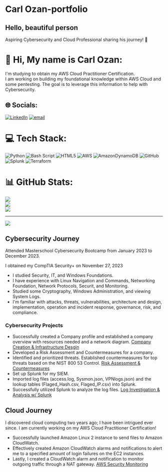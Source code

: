# Carl Ozan-portfolio
## Hello, beautiful person 

Aspiring Cybersecurity and Cloud Professional sharing his journey! 🔷

# 💫 Hi, My name is Carl Ozan:
I'm studying to obtain my AWS Cloud Practitioner Certification.<br>I am working on building my foundational knowledge within AWS Cloud and some pentesting.
The goal is to leverage this information to help with Cybersecurity.


## 🌐 Socials:
[![LinkedIn](https://img.shields.io/badge/LinkedIn-%230077B5.svg?logo=linkedin&logoColor=white)](https://linkedin.com/in/https://www.linkedin.com/in/carlozan) [![email](https://img.shields.io/badge/Email-D14836?logo=gmail&logoColor=white)](mailto:carlozan@ymail.com) 

# 💻 Tech Stack:
![Python](https://img.shields.io/badge/python-3670A0?style=for-the-badge&logo=python&logoColor=ffdd54) ![Bash Script](https://img.shields.io/badge/bash_script-%23121011.svg?style=for-the-badge&logo=gnu-bash&logoColor=white) ![HTML5](https://img.shields.io/badge/html5-%23E34F26.svg?style=for-the-badge&logo=html5&logoColor=white) ![AWS](https://img.shields.io/badge/AWS-%23FF9900.svg?style=for-the-badge&logo=amazon-aws&logoColor=white) ![AmazonDynamoDB](https://img.shields.io/badge/Amazon%20DynamoDB-4053D6?style=for-the-badge&logo=Amazon%20DynamoDB&logoColor=white) ![GitHub](https://img.shields.io/badge/github-%23121011.svg?style=for-the-badge&logo=github&logoColor=white) ![Splunk](https://img.shields.io/badge/splunk-%23000000.svg?style=for-the-badge&logo=splunk&logoColor=white) ![Terraform](https://img.shields.io/badge/terraform-%235835CC.svg?style=for-the-badge&logo=terraform&logoColor=white)
# 📊 GitHub Stats:
![](https://github-readme-stats.vercel.app/api?username=ccozan&theme=dark&hide_border=false&include_all_commits=false&count_private=false)<br/>
![](https://github-readme-streak-stats.herokuapp.com/?user=ccozan&theme=dark&hide_border=false)<br/>
![](https://github-readme-stats.vercel.app/api/top-langs/?username=ccozan&theme=dark&hide_border=false&include_all_commits=false&count_private=false&layout=compact)

---
[![](https://visitcount.itsvg.in/api?id=ccozan&icon=8&color=1)](https://visitcount.itsvg.in)
<!-- Proudly created with GPRM ( https://gprm.itsvg.in ) -->

## Cybersecurity Journey
<p> Attended Masterschool Cybersecurity Bootcamp from January 2023 to December 2023.</p>
<p> I obtained my CompTIA Security+ on November 27, 2023</b>

- I studied Security, IT, and Windows Foundations.</b>
- I have experience with Linux Navigation and Commands, Networking Foundation, Network Protocols, Securit, and Monitoring.</b>
- Studied some Cryptography, Windows Administration, and viewing System Logs.</b>
- I'm familiar with attacks, threats, vulnerabilities, architecture and design, implementation, operation and incident response, governance, risk, and compliance.
### Cybersecurity Projects
- Successfully created a Company profile and established a company overview with resources needed and a network diagram.
[Company Creation & Infrastructure Desgin](https://www.canva.com/design/DAGeofGQsfs/5mrl2O3Im8_8Ivl2UBhi7A/edit?utm_content=DAGeofGQsfs&utm_campaign=designshare&utm_medium=link2&utm_source=sharebutton)
- Developed a Risk Assessment and Countermeasures for a company.
- Identified and prioritized threats. Established countermeasures for top threats based on the NIST 800 53 Control. [Risk Assessment & Countermeasures](https://www.canva.com/design/DAGeopRWeHU/3U3FlfhcF7WOkYJJ67Scrg/edit?utm_content=DAGeopRWeHU&utm_campaign=designshare&utm_medium=link2&utm_source=sharebutton)
- Set up Splunk for my SIEM.
- Imported log files (access.log, Sysmon.json, VPNlogs.json) and the lookup tables (Flaged_Hash.csv, Flaged_IP.csv) into Splunk.
- Successfully utilized Splunk to analyze the log files. [Log Investigation & Analysis w/ Splunk](https://www.canva.com/design/DAGeoo06E08/1n_V6p6-tFyYQm4kvb8auw/edit?utm_content=DAGeoo06E08&utm_campaign=designshare&utm_medium=link2&utm_source=sharebutton)

## Cloud Journey
<p>I discovered cloud computing two years ago; I have been intrigued ever since. I am currently working on my AWS Cloud Practitioner Certification!</p>

- Successfully launched Amazon Linux 2 instance to send files to Amazon CloudWatch.
- Effectively created Amazon CloudWatch alarms and notifications to alert me to a specified amount of login failures on the EC2 instances.
- Lastly, I created a CloudWatch alarm and notification to monitor outgoing traffic through a NAT gateway. [AWS Security Monitoring](https://www.canva.com/design/DAGa3tjP-rc/9AaE3dp1xefSzgMpdLsZMQ/edit?utm_content=DAGa3tjP-rc&utm_campaign=designshare&utm_medium=link2&utm_source=sharebutton)
